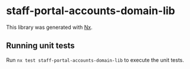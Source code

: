 # staff-portal-accounts-domain-lib

This library was generated with [Nx](https://nx.dev).

## Running unit tests

Run `nx test staff-portal-accounts-domain-lib` to execute the unit tests.
